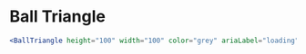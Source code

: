 ---
---

# Ball Triangle

```jsx live
<BallTriangle height="100" width="100" color="grey" ariaLabel="loading" />
```
